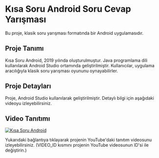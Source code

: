 # Kısa Soru Android Soru Cevap Yarışması

Bu proje, klasik soru yarışması formatında bir Android uygulamasıdır.

## Proje Tanımı

Kısa Soru Android, 2019 yılında oluşturulmuştur. Java programlama dili kullanılarak Android Studio ortamında geliştirilmiştir. Kullanıcılar, uygulama aracılığıyla klasik soru yarışması oyununu oynayabilirler.

## Proje Detayları

Proje, Android Studio kullanılarak geliştirilmiştir. Detaylı bilgi için aşağıdaki videoyu izleyebilirsiniz.

## Video Tanıtımı

[![Kısa Soru Android](https://img.youtube.com/vi/zh_eBIdQcEA/0.jpg)](https://www.youtube.com/watch?v=zh_eBIdQcEA)

Yukarıdaki bağlantıya tıklayarak projenin YouTube'daki tanıtım videosunu izleyebilirsiniz. (VIDEO_ID kısmını projenin YouTube videosunun ID'si ile değiştirin.)

